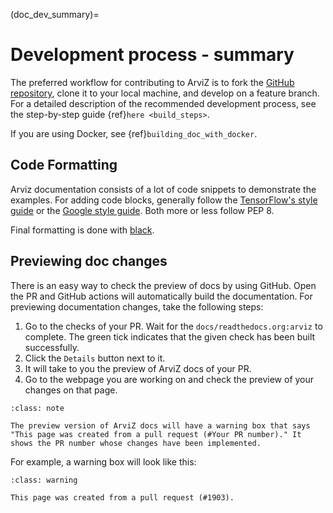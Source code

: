 (doc_dev_summary)=
# Development process - summary

The preferred workflow for contributing to ArviZ is to fork
the [GitHub repository](https://github.com/arviz-devs/arviz/),
clone it to your local machine, and develop on a feature branch. For a detailed description of the recommended development process, see the step-by-step guide {ref}`here <build_steps>`.

If you are using Docker, see {ref}`building_doc_with_docker`.

## Code Formatting
Arviz documentation consists of a lot of code snippets to demonstrate the examples. For adding code blocks, generally follow the [TensorFlow's style guide](https://www.tensorflow.org/community/contribute/code_style)
or the [Google style guide](https://github.com/google/styleguide/blob/gh-pages/pyguide.md).
Both more or less follow PEP 8.

Final formatting is done with [black](https://github.com/ambv/black).

## Previewing doc changes

There is an easy way to check the preview of docs by using GitHub. Open the PR and GitHub actions will automatically build the documentation.
For previewing documentation changes, take the following steps:

1. Go to the checks of your PR. Wait for the `docs/readthedocs.org:arviz` to complete. The green tick indicates that the given check has been built successfully.
2. Click the `Details` button next to it.
3. It will take to you the preview of ArviZ docs of your PR.
4. Go to the webpage you are working on and check the preview of your changes on that page.


```{admonition} Here's my title
:class: note

The preview version of ArviZ docs will have a warning box that says "This page was created from a pull request (#Your PR number)." It shows the PR number whose changes have been implemented.
```

For example, a warning box will look like this:

```{admonition} Here's my title
:class: warning

This page was created from a pull request (#1903).
```